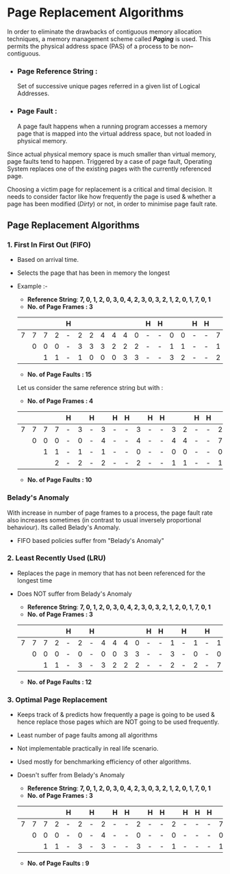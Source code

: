 # Page Replacement Algorithms

In order to eliminate the drawbacks of contiguous memory allocation techniques, a memory management scheme called ***Paging*** is used.
This permits the physical address space (PAS) of a process to be non–contiguous.

- ### Page Reference String :
  Set of successive unique pages referred in a given list of Logical Addresses.
  
- ### Page Fault : 
  A page fault happens when a running program accesses a memory page that is mapped into the virtual address space, but not loaded in physical memory.

Since actual physical memory space is much smaller than virtual memory, page faults tend to happen. Triggered by a case of page fault, Operating System replaces one of the existing pages with the currently referenced page.

Choosing a victim page for replacement is a critical and timal decision. It needs to consider factor like how frequently the page is used & whether a page has been modified (*Dirty*) or not, in order to minimise page fault rate.

## Page Replacement Algorithms

### 1. First In First Out (FIFO)

- Based on arrival time.
- Selects the page that has been in memory the longest
- Example :-
  - **Reference String**:
  **7, 0, 1, 2, 0, 3, 0, 4, 2, 3, 0, 3, 2, 1, 2, 0, 1, 7, 0, 1**
  - **No. of Page Frames : 3**
  
  |   |   |   |   |H|   |   |   |   |   |   |H|H|   |   |H|H|   |   |   |
  |:-:|:-:|:-:|:-:|-|:-:|:-:|:-:|:-:|:-:|:-:|-|-|:-:|:-:|-|-|:-:|:-:|:-:|
  | 7 | 7 | 7 | 2 |-| 2 | 2 | 4 | 4 | 4 | 0 |-|-| 0 | 0 |-|-| 7 | 7 | 7 |
  |   | 0 | 0 | 0 |-| 3 | 3 | 3 | 2 | 2 | 2 |-|-| 1 | 1 |-|-| 1 | 0 | 0 |
  |   |   | 1 | 1 |-| 1 | 0 | 0 | 0 | 3 | 3 |-|-| 3 | 2 |-|-| 2 | 2 | 1 |

  - **No. of Page Faults : 15**

  Let us consider the same reference string but with :
  - **No. of Page Frames : 4**
  
  |   |   |   |   |H|   |H|   |H|H|   |H|H|   |   |H|H|   |H|H|
  |:-:|:-:|:-:|:-:|-|:-:|-|:-:|-|-|:-:|-|-|:-:|:-:|-|-|:-:|-|-|
  | 7 | 7 | 7 | 7 |-| 3 |-| 3 |-|-| 3 |-|-| 3 | 2 |-|-| 2 |-|-|
  |   | 0 | 0 | 0 |-| 0 |-| 4 |-|-| 4 |-|-| 4 | 4 |-|-| 7 |-|-|
  |   |   | 1 | 1 |-| 1 |-| 1 |-|-| 0 |-|-| 0 | 0 |-|-| 0 |-|-|
  |   |   |   | 2 |-| 2 |-| 2 |-|-| 2 |-|-| 1 | 1 |-|-| 1 |-|-|

  - **No. of Page Faults : 10**

### Belady's Anomaly
With increase in number of page frames to a process, the page fault rate also increases sometimes (in contrast to usual inversely proportional behaviour). Its called Belady's Anomaly.

- FIFO based policies suffer from "Belady's Anomaly"

### 2. Least Recently Used (LRU)

- Replaces the page in memory that has not been referenced for the longest time
- Does NOT suffer from Belady's Anomaly

  - **Reference String**:
  **7, 0, 1, 2, 0, 3, 0, 4, 2, 3, 0, 3, 2, 1, 2, 0, 1, 7, 0, 1**
  - **No. of Page Frames : 3**
  
  |   |   |   |   |H|   |H|   |   |   |   |H|H|   |H|   |H|   |H|H|
  |:-:|:-:|:-:|:-:|-|:-:|-|:-:|:-:|:-:|:-:|-|-|:-:|-|:-:|-|:-:|-|-|
  | 7 | 7 | 7 | 2 |-| 2 |-| 4 | 4 | 4 | 0 |-|-| 1 |-| 1 |-| 1 |-|-|
  |   | 0 | 0 | 0 |-| 0 |-| 0 | 0 | 3 | 3 |-|-| 3 |-| 0 |-| 0 |-|-|
  |   |   | 1 | 1 |-| 3 |-| 3 | 2 | 2 | 2 |-|-| 2 |-| 2 |-| 7 |-|-|

  - **No. of Page Faults : 12**

### 3. Optimal Page Replacement
  
- Keeps track of & predicts how frequently a page is going to be used & hence replace those pages which are NOT going to be used frequently.
- Least number of page faults among all algorithms
- Not implementable practically in real life scenario.
- Used mostly for benchmarking efficiency of other algorithms.
- Doesn't suffer from Belady's Anomaly

  - **Reference String**:
  **7, 0, 1, 2, 0, 3, 0, 4, 2, 3, 0, 3, 2, 1, 2, 0, 1, 7, 0, 1**
  - **No. of Page Frames : 3**
  
  
  |   |   |   |   |H|   |H|   |H|H|   |H|H|   |H|H|H|   |H|H|
  |:-:|:-:|:-:|:-:|-|:-:|-|:-:|-|-|:-:|-|-|:-:|-|-|-|:-:|-|-|
  | 7 | 7 | 7 | 2 |-| 2 |-| 2 |-|-| 2 |-|-| 2 |-|-|-| 7 |-|-|
  |   | 0 | 0 | 0 |-| 0 |-| 4 |-|-| 0 |-|-| 0 |-|-|-| 0 |-|-|
  |   |   | 1 | 1 |-| 3 |-| 3 |-|-| 3 |-|-| 1 |-|-|-| 1 |-|-|

  - **No. of Page Faults : 9**
  
